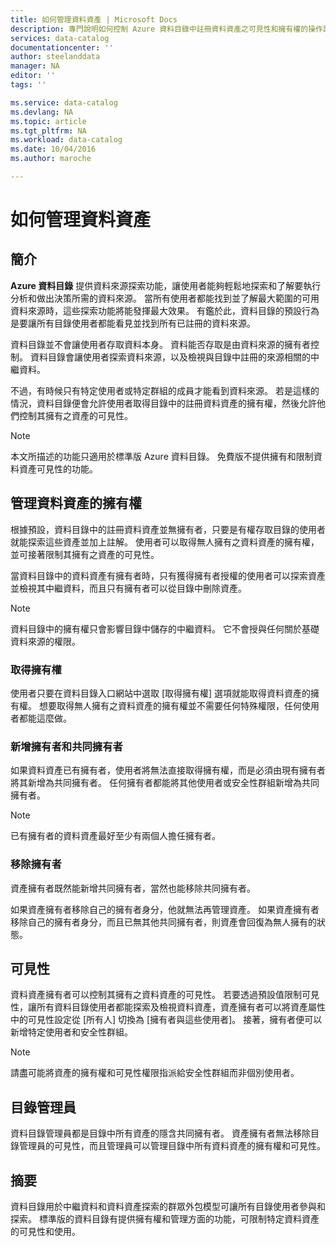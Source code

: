 ```yaml
---
title: 如何管理資料資產 | Microsoft Docs
description: 專門說明如何控制 Azure 資料目錄中註冊資料資產之可見性和擁有權的操作說明文章。
services: data-catalog
documentationcenter: ''
author: steelanddata
manager: NA
editor: ''
tags: ''

ms.service: data-catalog
ms.devlang: NA
ms.topic: article
ms.tgt_pltfrm: NA
ms.workload: data-catalog
ms.date: 10/04/2016
ms.author: maroche

---
```

# <a name="how-to-manage-data-assets"></a>如何管理資料資產
## <a name="introduction"></a>簡介
**Azure 資料目錄** 提供資料來源探索功能，讓使用者能夠輕鬆地探索和了解要執行分析和做出決策所需的資料來源。 當所有使用者都能找到並了解最大範圍的可用資料來源時，這些探索功能將能發揮最大效果。 有鑑於此，資料目錄的預設行為是要讓所有目錄使用者都能看見並找到所有已註冊的資料來源。

資料目錄並不會讓使用者存取資料本身。 資料能否存取是由資料來源的擁有者控制。 資料目錄會讓使用者探索資料來源，以及檢視與目錄中註冊的來源相關的中繼資料。

不過，有時候只有特定使用者或特定群組的成員才能看到資料來源。 若是這樣的情況，資料目錄便會允許使用者取得目錄中的註冊資料資產的擁有權，然後允許他們控制其擁有之資產的可見性。

> [!NOTE]
> 本文所描述的功能只適用於標準版 Azure 資料目錄。 免費版不提供擁有和限制資料資產可見性的功能。
> 
> 

## <a name="managing-ownership-of-data-assets"></a>管理資料資產的擁有權
根據預設，資料目錄中的註冊資料資產並無擁有者，只要是有權存取目錄的使用者就能探索這些資產並加上註解。 使用者可以取得無人擁有之資料資產的擁有權，並可接著限制其擁有之資產的可見性。

當資料目錄中的資料資產有擁有者時，只有獲得擁有者授權的使用者可以探索資產並檢視其中繼資料，而且只有擁有者可以從目錄中刪除資產。

> [!NOTE]
> 資料目錄中的擁有權只會影響目錄中儲存的中繼資料。 它不會授與任何關於基礎資料來源的權限。
> 
> 

### <a name="taking-ownership"></a>取得擁有權
使用者只要在資料目錄入口網站中選取 [取得擁有權] 選項就能取得資料資產的擁有權。 想要取得無人擁有之資料資產的擁有權並不需要任何特殊權限，任何使用者都能這麼做。

### <a name="adding-owners-and-co-owners"></a>新增擁有者和共同擁有者
如果資料資產已有擁有者，使用者將無法直接取得擁有權，而是必須由現有擁有者將其新增為共同擁有者。 任何擁有者都能將其他使用者或安全性群組新增為共同擁有者。

> [!NOTE]
> 已有擁有者的資料資產最好至少有兩個人擔任擁有者。
> 
> 

### <a name="removing-owners"></a>移除擁有者
資產擁有者既然能新增共同擁有者，當然也能移除共同擁有者。

如果資產擁有者移除自己的擁有者身分，他就無法再管理資產。 如果資產擁有者移除自己的擁有者身分，而且已無其他共同擁有者，則資產會回復為無人擁有的狀態。

## <a name="visibility"></a>可見性
資料資產擁有者可以控制其擁有之資料資產的可見性。 若要透過預設值限制可見性，讓所有資料目錄使用者都能探索及檢視資料資產，資產擁有者可以將資產屬性中的可見性設定從 [所有人] 切換為 [擁有者與這些使用者]。 接著，擁有者便可以新增特定使用者和安全性群組。

> [!NOTE]
> 請盡可能將資產的擁有權和可見性權限指派給安全性群組而非個別使用者。
> 
> 

## <a name="catalog-administrators"></a>目錄管理員
資料目錄管理員都是目錄中所有資產的隱含共同擁有者。 資產擁有者無法移除目錄管理員的可見性，而且管理員可以管理目錄中所有資料資產的擁有權和可見性。

## <a name="summary"></a>摘要
資料目錄用於中繼資料和資料資產探索的群眾外包模型可讓所有目錄使用者參與和探索。 標準版的資料目錄有提供擁有權和管理方面的功能，可限制特定資料資產的可見性和使用。

<!--HONumber=Oct16_HO2-->


